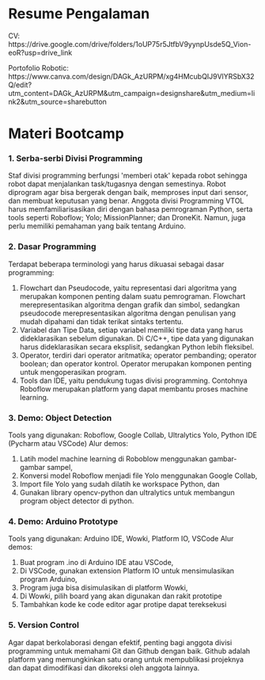 <h1>Resume Pengalaman</h1>
<p>CV: https://drive.google.com/drive/folders/1oUP75r5JtfbV9yynpUsde5Q_Vion-eoR?usp=drive_link</p>
<p>Portofolio Robotic: https://www.canva.com/design/DAGk_AzURPM/xg4HMcubQIJ9VlYRSbX32Q/edit?utm_content=DAGk_AzURPM&utm_campaign=designshare&utm_medium=link2&utm_source=sharebutton</p>

<h1>Materi Bootcamp</h1>
<h3>1. Serba-serbi Divisi Programming</h3>
Staf divisi programming berfungsi 'memberi otak' kepada robot sehingga robot dapat menjalankan task/tugasnya dengan semestinya. Robot diprogram agar bisa bergerak dengan baik, memproses input dari sensor, dan membuat keputusan yang benar. Anggota divisi Programming VTOL harus memfamiliarisasikan diri dengan bahasa pemrograman Python, serta tools seperti Roboflow; Yolo; MissionPlanner; dan DroneKit. Namun, juga perlu memiliki pemahaman yang baik tentang Arduino. 
<h3>2. Dasar Programming</h3>
Terdapat beberapa terminologi yang harus dikuasai sebagai dasar programming:
<ol>
  <li>Flowchart dan Pseudocode, yaitu representasi dari algoritma yang merupakan komponen penting dalam suatu pemrograman. Flowchart merepresentasikan algoritma dengan grafik dan simbol, sedangkan pseudocode merepresentasikan algoritma dengan penulisan yang mudah dipahami dan tidak terikat sintaks tertentu.</li>
  <li>Variabel dan Tipe Data, setiap variabel memiliki tipe data yang harus dideklarasikan sebelum digunakan. Di C/C++, tipe data yang digunakan harus dideklarasikan secara eksplisit, sedangkan Python lebih fleksibel.</li>
  <li>Operator, terdiri dari operator aritmatika; operator pembanding; operator boolean; dan operator kontrol. Operator merupakan komponen penting untuk mengoperasikan program.</li>
  <li>Tools dan IDE, yaitu pendukung tugas divisi programming. Contohnya Roboflow merupakan platform yang dapat membantu proses machine learning.</li>
</ol>
<h3>3. Demo: Object Detection</h3>
Tools yang digunakan: Roboflow, Google Collab, Ultralytics Yolo, Python IDE (Pycharm atau VSCode)
Alur demos:
<ol>
  <li>Latih model machine learning di Roboblow menggunakan gambar-gambar sampel,</li>
  <li>Konversi model Roboflow menjadi file Yolo menggunakan Google Collab,</li>
  <li>Import file Yolo yang sudah dilatih ke workspace Python, dan</li>
  <li>Gunakan library opencv-python dan ultralytics untuk membangun program object detector di python.</li>
</ol>
<h3>4. Demo: Arduino Prototype</h3>
Tools yang digunakan: Arduino IDE, Wowki, Platform IO, VSCode
Alur demos:
<ol>
  <li>Buat program .ino di Arduino IDE atau VSCode,</li>
  <li>Di VSCode, gunakan extension Platform IO untuk mensimulasikan program Arduino,</li>
  <li>Program juga bisa disimulasikan di platform Wowki,</li>
  <li>Di Wowki, pilih board yang akan digunakan dan rakit prototipe</li>
  <li>Tambahkan kode ke code editor agar protipe dapat tereksekusi</li>
</ol>
<h3>5. Version Control</h3>
Agar dapat berkolaborasi dengan efektif, penting bagi anggota divisi programming untuk memahami Git dan Github dengan baik. Github adalah platform yang memungkinkan satu orang untuk mempublikasi projeknya dan dapat dimodifikasi dan dikoreksi oleh anggota lainnya.
